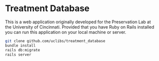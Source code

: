 # Treatment Database

This is a web application originally developed for the Preservation Lab at the University of Cincinnati.  Provided that you have Ruby on Rails installed you can run this application on your local machine or server.

```bash
git clone github.com/uclibs/treatment_database
bundle install
rails db:migrate
rails server
```

